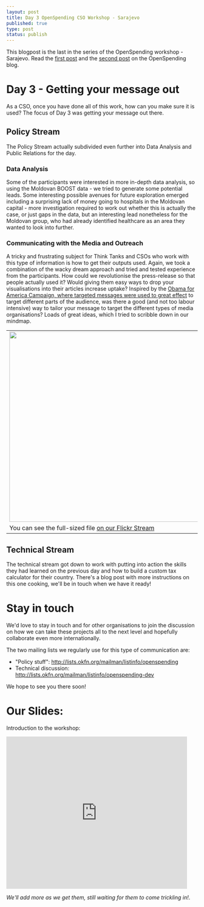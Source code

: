 ```yaml
---
layout: post
title: Day 3 OpenSpending CSO Workshop - Sarajevo
published: true
type: post
status: publish
---
```


This blogpost is the last in the series of the OpenSpending workshop - Sarajevo. Read the [first post](http://openspending.org/blog/2012/11/26/Sarajevo-Workshop-Writeup.html) and the [second post](http://openspending.org/blog/2012/11/26/Sarajevo-Workshop-Writeup-2.html) on the OpenSpending blog. 

# Day 3 - Getting your message out

As a CSO, once you have done all of this work, how can you make sure it is used? The focus of Day 3 was getting your message out there.

## Policy Stream

The Policy Stream actually subdivided even further into Data Analysis and Public Relations for the day.

### Data Analysis

Some of the participants were interested in more in-depth data analysis, so using the Moldovan BOOST data - we tried to generate some potential leads. Some interesting possible avenues for future exploration emerged including a surprising lack of money going to hospitals in the Moldovan capital - more investigation required to work out whether this is actually the case, or just gaps in the data, but an interesting lead nonetheless for the Moldovan group, who had already identified healthcare as an area they wanted to look into further.

### Communicating with the Media and Outreach

A tricky and frustrating subject for Think Tanks and CSOs who work with this type of information is how to get their outputs used. Again, we took a combination of the wacky dream approach and tried and tested experience from the participants. How could we revolutionise the press-release so that people actually used it? Would giving them easy ways to drop your visualisations into their articles increase uptake? Inspired by the [Obama for America Campaign, where targeted messages were used to great effect](http://projects.propublica.org/emails/) to target different parts of the audience, was there a good (and not too labour intensive) way to tailor your message to target the different types of media organisations? Loads of great ideas, which I tried to scribble down in our mindmap.

<table>
<tr><td><img alt="" src="http://farm9.staticflickr.com/8200/8220832792_daa9ab9474_z.jpg" title="Outreach" class="alignnone" width="500" height="500" /></td></tr>
<tr><td class="caption">You can see the full-sized file <a href="http://www.flickr.com/photos/okfn/8220832792/sizes/z/in/photostream/">on our Flickr Stream</a></td></tr>
</table>

## Technical Stream

The technical stream got down to work with putting into action the skills they had learned on the previous day and how to build a custom tax calculator for their country. There's a blog post with more instructions on this one cooking, we'll be in touch when we have it ready!

# Stay in touch

We'd love to stay in touch and for other organisations to join the discussion on how we can take these projects all to the next level and hopefully collaborate even more internationally.

The two mailing lists we regularly use for this type of communication are:

* "Policy stuff": <http://lists.okfn.org/mailman/listinfo/openspending>
* Technical discussion: <http://lists.okfn.org/mailman/listinfo/openspending-dev>

We hope to see you there soon!

# Our Slides:

Introduction to the workshop:

<iframe src="http://www.slideshare.net/slideshow/embed_code/15314825" width="476" height="400" frameborder="0" marginwidth="0" marginheight="0" scrolling="no"></iframe>

*We'll add more as we get them, still waiting for them to come trickling in!*.
